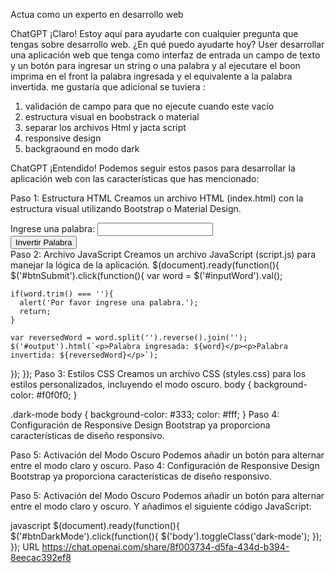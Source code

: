 Actua como un experto en desarrollo web 

ChatGPT
¡Claro! Estoy aquí para ayudarte con cualquier pregunta que tengas sobre desarrollo web. ¿En qué puedo ayudarte hoy?
User
desarrollar una aplicación web que tenga como interfaz de entrada un campo de texto y un botón para ingresar un string  o una palabra  y al ejecutare el boon imprima en el front la palabra ingresada y el equivalente a la palabra  invertida. me gustaría que adicional se tuviera : 
1. validación de campo para que no ejecute cuando este vacío
2. estructura visual en boobstrack o material
3. separar los archivos Html y jacta script
4. responsive design
5. backgraound en modo dark

ChatGPT
¡Entendido! Podemos seguir estos pasos para desarrollar la aplicación web con las características que has mencionado:

Paso 1: Estructura HTML
Creamos un archivo HTML (index.html) con la estructura visual utilizando Bootstrap o Material Design.
<!DOCTYPE html>
<html lang="en">
<head>
  <meta charset="UTF-8">
  <meta name="viewport" content="width=device-width, initial-scale=1.0">
  <title>Aplicación de Inversión de Palabras</title>
  <!-- Bootstrap CSS -->
  <link href="https://maxcdn.bootstrapcdn.com/bootstrap/4.5.2/css/bootstrap.min.css" rel="stylesheet">
  <!-- Estilos CSS personalizados -->
  <link href="styles.css" rel="stylesheet">
</head>
<body>
  <div class="container mt-5">
    <div class="form-group">
      <label for="inputWord">Ingrese una palabra:</label>
      <input type="text" class="form-control" id="inputWord">
    </div>
    <button type="button" class="btn btn-primary" id="btnSubmit">Invertir Palabra</button>
    <div id="output" class="mt-3"></div>
  </div>

  <!-- jQuery y Bootstrap JS -->
  <script src="https://ajax.googleapis.com/ajax/libs/jquery/3.5.1/jquery.min.js"></script>
  <script src="https://maxcdn.bootstrapcdn.com/bootstrap/4.5.2/js/bootstrap.min.js"></script>
  <!-- Script personalizado -->
  <script src="script.js"></script>
</body>
</html>
Paso 2: Archivo JavaScript
Creamos un archivo JavaScript (script.js) para manejar la lógica de la aplicación.
$(document).ready(function(){
  $('#btnSubmit').click(function(){
    var word = $('#inputWord').val();
    
    if(word.trim() === ''){
      alert('Por favor ingrese una palabra.');
      return;
    }
    
    var reversedWord = word.split('').reverse().join('');
    $('#output').html(`<p>Palabra ingresada: ${word}</p><p>Palabra invertida: ${reversedWord}</p>`);
  });
});
Paso 3: Estilos CSS
Creamos un archivo CSS (styles.css) para los estilos personalizados, incluyendo el modo oscuro.
body {
  background-color: #f0f0f0;
}

.dark-mode body {
  background-color: #333;
  color: #fff;
}
Paso 4: Configuración de Responsive Design
Bootstrap ya proporciona características de diseño responsivo.

Paso 5: Activación del Modo Oscuro
Podemos añadir un botón para alternar entre el modo claro y oscuro.
Paso 4: Configuración de Responsive Design
Bootstrap ya proporciona características de diseño responsivo.

Paso 5: Activación del Modo Oscuro
Podemos añadir un botón para alternar entre el modo claro y oscuro.
Y añadimos el siguiente código JavaScript:

javascript
$(document).ready(function(){
  $('#btnDarkMode').click(function(){
    $('body').toggleClass('dark-mode');
  });
});
URL 
https://chat.openai.com/share/8f003734-d5fa-434d-b394-8eecac392ef8
